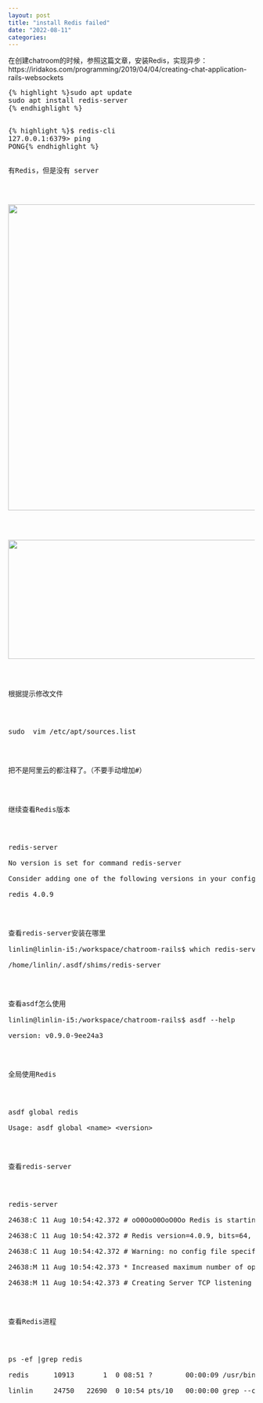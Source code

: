 ```yaml
---
layout: post
title: "install Redis failed"
date: "2022-08-11"
categories: 
---
```

<p>在创建chatroom的时候，参照这篇文章，安装Redis，实现异步：https://iridakos.com/programming/2019/04/04/creating-chat-application-rails-websockets</p>

<pre class="highlight">
{% highlight %}<span class="nb">sudo </span>apt update
<span class="nb">sudo </span>apt <span class="nb">install </span>redis-server
{% endhighlight %}

<pre class="highlight">
{% highlight %}$ redis-cli
127.0.0.1:6379&gt; ping
PONG{% endhighlight %}

<p>有Redis，但是没有 server</p>

<p><img height="624" src="/uploads/ckeditor/pictures/202/image-20220811090343-2.png" width="1696" /></p>

<p><img height="243" src="/uploads/ckeditor/pictures/203/image-20220811090458-1.png" width="863" /></p>

<p>根据提示修改文件</p>

<p>sudo&nbsp; vim /etc/apt/sources.list</p>

<p>把不是阿里云的都注释了。（不要手动增加#）</p>

<p>继续查看Redis版本</p>

<p>redis-server<br />
No version is set for command redis-server<br />
Consider adding one of the following versions in your config file at<br />
redis 4.0.9</p>

<p>查看redis-server安装在哪里<br />
linlin@linlin-i5:/workspace/chatroom-rails$ which redis-server<br />
/home/linlin/.asdf/shims/redis-server</p>

<p>查看asdf怎么使用<br />
linlin@linlin-i5:/workspace/chatroom-rails$ asdf --help<br />
version: v0.9.0-9ee24a3</p>

<p>全局使用Redis</p>

<p>asdf global redis<br />
Usage: asdf global &lt;name&gt; &lt;version&gt;</p>

<p>查看redis-server</p>

<p>redis-server<br />
24638:C 11 Aug 10:54:42.372 # oO0OoO0OoO0Oo Redis is starting oO0OoO0OoO0Oo<br />
24638:C 11 Aug 10:54:42.372 # Redis version=4.0.9, bits=64, commit=00000000, modified=0, pid=24638, just started<br />
24638:C 11 Aug 10:54:42.372 # Warning: no config file specified, using the default config. In order to specify a config file use /home/linlin/.asdf/installs/redis/4.0.9/bin/redis-server /path/to/redis.conf<br />
24638:M 11 Aug 10:54:42.373 * Increased maximum number of open files to 10032 (it was originally set to 1024).<br />
24638:M 11 Aug 10:54:42.373 # Creating Server TCP listening socket *:6379: bind: Address already in use</p>

<p>查看Redis进程</p>

<p>ps -ef |grep redis<br />
redis&nbsp;&nbsp;&nbsp;&nbsp;&nbsp; 10913&nbsp;&nbsp;&nbsp;&nbsp;&nbsp;&nbsp; 1&nbsp; 0 08:51 ?&nbsp;&nbsp;&nbsp;&nbsp;&nbsp;&nbsp;&nbsp; 00:00:09 /usr/bin/redis-server 127.0.0.1:6379<br />
linlin&nbsp;&nbsp;&nbsp;&nbsp; 24750&nbsp;&nbsp; 22690&nbsp; 0 10:54 pts/10&nbsp;&nbsp; 00:00:00 grep --color=auto redis</p>

